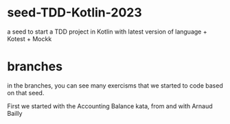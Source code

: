# seed-TDD-Kotlin-2023
a seed to start a TDD project in Kotlin with latest version of language + Kotest + Mockk

# branches

in the branches, you can see many exercisms that we started to code based on that seed.

First we started with the Accounting Balance kata, from and with Arnaud Bailly

